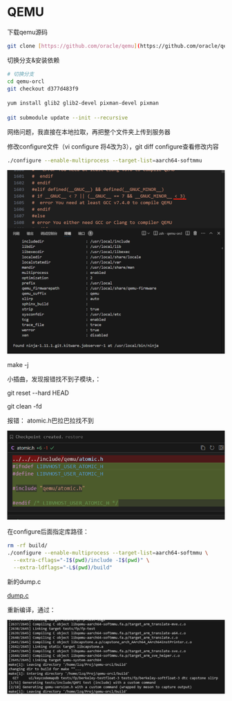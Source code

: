 # QEMU

下载qemu源码

```bash
git clone [https://github.com/oracle/qemu](https://github.com/oracle/qemu) qemu-orcl
```

切换分支&安装依赖

```bash
# 切换分支
cd qemu-orcl
git checkout d377d483f9

yum install glib2 glib2-devel pixman-devel pixman

git submodule update --init --recursive
```

网络问题，我直接在本地拉取，再把整个文件夹上传到服务器

修改configure文件（vi configure 将4改为3），git diff configure查看修改内容

```bash
./configure --enable-multiprocess --target-list=aarch64-softmmu
```

![image.png](QEMU%20182f4986ee3e807a802ace56c1e3eaeb/image.png)

make -j

小插曲，发现报错找不到子模块，：

git reset --hard HEAD

git clean -fd

报错： atomic.h巴拉巴拉找不到

![image.png](QEMU%20182f4986ee3e807a802ace56c1e3eaeb/image%201.png)

在configure后面指定库路径：

```bash
rm -rf build/
./configure --enable-multiprocess --target-list=aarch64-softmmu \
  --extra-cflags="-I$(pwd)/include -I$(pwd)" \
  --extra-ldflags="-L$(pwd)/build"
```

新的dump.c

[dump.c](QEMU%20182f4986ee3e807a802ace56c1e3eaeb/dump%20c%20183f4986ee3e802d9b04f2bbfbf67539.md)

重新编译，通过：

![image.png](QEMU%20182f4986ee3e807a802ace56c1e3eaeb/image%202.png)